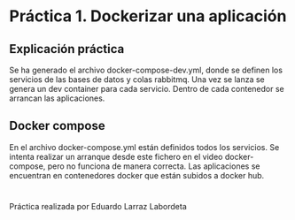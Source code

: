 # Práctica 1. Dockerizar una aplicación

## Explicación práctica
Se ha generado el archivo docker-compose-dev.yml, donde se definen los servicios de las bases de datos y colas rabbitmq. 
Una vez se lanza se genera un dev container para cada servicio. Dentro de cada contenedor se arrancan las aplicaciones.

## Docker compose
En el archivo docker-compose.yml están definidos todos los servicios. Se intenta realizar un arranque desde este fichero en el video docker-compose, pero no funciona de manera correcta. 
Las aplicaciones se encuentran en contenedores docker que están subidos a docker hub.
#
Práctica realizada por Eduardo Larraz Labordeta